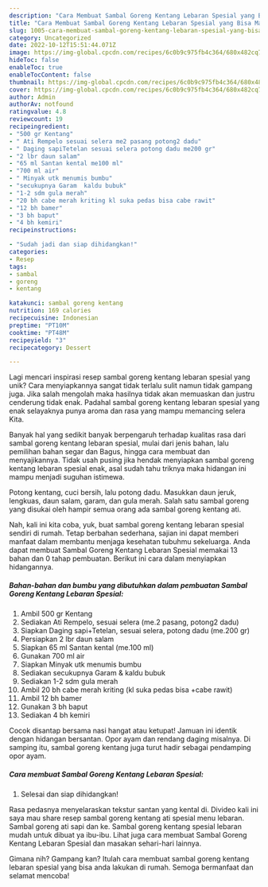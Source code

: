 ```yaml
---
description: "Cara Membuat Sambal Goreng Kentang Lebaran Spesial yang Bisa Manjain Lidah"
title: "Cara Membuat Sambal Goreng Kentang Lebaran Spesial yang Bisa Manjain Lidah"
slug: 1005-cara-membuat-sambal-goreng-kentang-lebaran-spesial-yang-bisa-manjain-lidah
category: Uncategorized
date: 2022-10-12T15:51:44.071Z
image: https://img-global.cpcdn.com/recipes/6c0b9c975fb4c364/680x482cq70/sambal-goreng-kentang-lebaran-spesial-foto-resep-utama.jpg
hideToc: false
enableToc: true
enableTocContent: false
thumbnail: https://img-global.cpcdn.com/recipes/6c0b9c975fb4c364/680x482cq70/sambal-goreng-kentang-lebaran-spesial-foto-resep-utama.jpg
cover: https://img-global.cpcdn.com/recipes/6c0b9c975fb4c364/680x482cq70/sambal-goreng-kentang-lebaran-spesial-foto-resep-utama.jpg
author: Admin
authorAv: notfound
ratingvalue: 4.8
reviewcount: 19
recipeingredient:
- "500 gr Kentang"
- " Ati Rempelo sesuai selera me2 pasang potong2 dadu"
- " Daging sapiTetelan sesuai selera potong dadu me200 gr"
- "2 lbr daun salam"
- "65 ml Santan kental me100 ml"
- "700 ml air"
- " Minyak utk menumis bumbu"
- "secukupnya Garam  kaldu bubuk"
- "1-2 sdm gula merah"
- "20 bh cabe merah kriting kl suka pedas bisa cabe rawit"
- "12 bh bamer"
- "3 bh baput"
- "4 bh kemiri"
recipeinstructions:

- "Sudah jadi dan siap dihidangkan!"
categories:
- Resep
tags:
- sambal
- goreng
- kentang

katakunci: sambal goreng kentang 
nutrition: 169 calories
recipecuisine: Indonesian
preptime: "PT10M"
cooktime: "PT48M"
recipeyield: "3"
recipecategory: Dessert

---
```





Lagi mencari inspirasi resep sambal goreng kentang lebaran spesial yang unik? Cara menyiapkannya sangat tidak terlalu sulit namun tidak gampang juga. Jika salah mengolah maka hasilnya tidak akan memuaskan dan justru cenderung tidak enak. Padahal sambal goreng kentang lebaran spesial yang enak selayaknya punya aroma dan rasa yang mampu memancing selera Kita.





Banyak hal yang sedikit banyak berpengaruh terhadap kualitas rasa dari sambal goreng kentang lebaran spesial, mulai dari jenis bahan, lalu pemilihan bahan segar dan Bagus, hingga cara membuat dan menyajikannya. Tidak usah pusing jika hendak menyiapkan sambal goreng kentang lebaran spesial enak,      asal sudah tahu triknya maka hidangan ini mampu menjadi suguhan istimewa.














Potong kentang, cuci bersih, lalu potong dadu. Masukkan daun jeruk, lengkuas, daun salam, garam, dan gula merah. Salah satu sambal goreng yang disukai oleh hampir semua orang ada sambal goreng kentang ati.






Nah, kali ini kita coba, yuk, buat sambal goreng kentang lebaran spesial sendiri di rumah. Tetap berbahan sederhana, sajian ini dapat memberi manfaat dalam membantu menjaga kesehatan tubuhmu sekeluarga. Anda dapat membuat Sambal Goreng Kentang Lebaran Spesial memakai 13 bahan dan 0 tahap pembuatan. Berikut ini cara dalam menyiapkan hidangannya.

<!--inarticleads1-->

##### Bahan-bahan dan bumbu yang dibutuhkan dalam pembuatan Sambal Goreng Kentang Lebaran Spesial:

1. Ambil 500 gr Kentang
1. Sediakan  Ati Rempelo, sesuai selera (me.2 pasang, potong2 dadu)
1. Siapkan  Daging sapi+Tetelan, sesuai selera, potong dadu (me.200 gr)
1. Persiapkan 2 lbr daun salam
1. Siapkan 65 ml Santan kental (me.100 ml)
1. Gunakan 700 ml air
1. Siapkan  Minyak utk menumis bumbu
1. Sediakan secukupnya Garam &amp; kaldu bubuk
1. Sediakan 1-2 sdm gula merah
1. Ambil 20 bh cabe merah kriting (kl suka pedas bisa +cabe rawit)
1. Ambil 12 bh bamer
1. Gunakan 3 bh baput
1. Sediakan 4 bh kemiri


Cocok disantap bersama nasi hangat atau ketupat! Jamuan ini identik dengan hidangan bersantan. Opor ayam dan rendang daging misalnya. Di samping itu, sambal goreng kentang juga turut hadir sebagai pendamping opor ayam. 

<!--inarticleads2-->

##### Cara membuat Sambal Goreng Kentang Lebaran Spesial:


1. Selesai dan siap dihidangkan!

Rasa pedasnya menyelaraskan tekstur santan yang kental di. Divideo kali ini saya mau share resep sambal goreng kentang ati spesial menu lebaran. Sambal goreng ati sapi dan ke. Sambal goreng kentang spesial lebaran mudah untuk dibuat ya ibu-ibu. Lihat juga cara membuat Sambal Goreng Kentang Lebaran Spesial dan masakan sehari-hari lainnya. 

Gimana nih? Gampang kan? Itulah cara membuat sambal goreng kentang lebaran spesial yang bisa anda lakukan di rumah. Semoga bermanfaat dan selamat mencoba!
